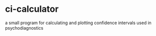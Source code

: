 # ci-calculator
a small program for calculating and plotting confidence intervals used in psychodiagnostics

